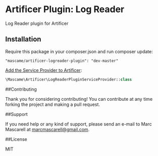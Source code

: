Artificer Plugin: Log Reader 
===========================

Log Reader plugin for Artificer

Installation
--------------
Require this package in your composer.json and run composer update:

    "mascame/artificer-logreader-plugin": "dev-master"

[Add the Service Provider to Artificer](https://github.com/marcmascarell/laravel-artificer/tree/dev#adding-extensions-plugins--widgets):

```php
\Mascame\Artificer\LogReaderPluginServiceProvider::class
```

##Contributing

Thank you for considering contributing! You can contribute at any time forking the project and making a pull request.

##Support

If you need help or any kind of support, please send an e-mail to Marc Mascarell at marcmascarell@gmail.com.

##License

MIT
